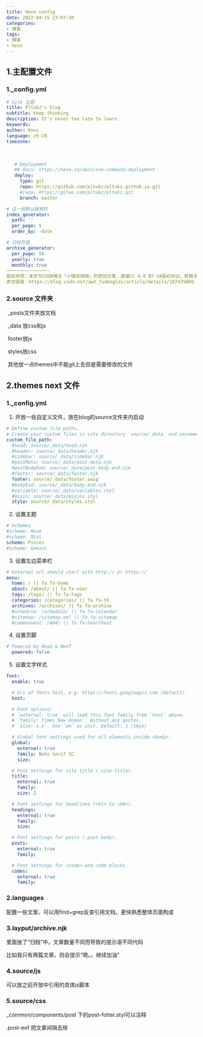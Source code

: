 ```yaml
---
title: Hexo config
date: 2022-04-15 23:07:30
categories:
- 博客
tags: 
- 博客
- hexo
---
```


## 1.主配置文件

### 1._config.yml 

~~~ yaml
# Site 主题
title: Pltukz's blog
subtitle: Keep thinking
description: It's never too late to learn.
keywords:
author: Kens
language: zh-CN
timezone:

~~~

​	<!-- more -->

```yaml
   # Deployment
   ## Docs: https://hexo.io/docs/one-command-deployment
   deploy:
     type: git  
     repo: https://github.com/pltukz/pltukz.github.io.git
     #repo: https://gitee.com/pltukz/pltukz.git
     branch: master
```

~~~ yaml
# 这一段默认就有的
index_generator:
  path: ''
  per_page: 5
  order_by: -date

# 归档页面
archive_generator:
  per_page: 50
  yearly: true
  monthly: true
————————————————
版权声明：本文为CSDN博主「小镇攻城狮」的原创文章，遵循CC 4.0 BY-SA版权协议，转载请附上原文出处链接及本声明。
原文链接：https://blog.csdn.net/awt_fudonglai/article/details/107435089
~~~



### 2.source 文件夹

​       _posts文件夹放文档

​	   _data 放css和js

​				footer放js

​				styles放css

​	 其他放一点themes中不能git上去但是需要修改的文件

## 2.themes next 文件

### 1._config.yml

1. 开放一些自定义文件，放在blog的source文件夹内启动

~~~ yaml
# Define custom file paths.
# Create your custom files in site directory `source/_data` and uncomment needed files below.
custom_file_path:
  #head: source/_data/head.njk
  #header: source/_data/header.njk
  #sidebar: source/_data/sidebar.njk
  #postMeta: source/_data/post-meta.njk
  #postBodyEnd: source/_data/post-body-end.njk
  #footer: source/_data/footer.njk
  footer: source/_data/footer.swig
  #bodyEnd: source/_data/body-end.njk
  #variable: source/_data/variables.styl
  #mixin: source/_data/mixins.styl
  style: source/_data/styles.styl
~~~

2. 设置主题

~~~ yaml
# Schemes
#scheme: Muse
#scheme: Mist
scheme: Pisces
#scheme: Gemini
~~~

3. 设置左边菜单栏

~~~ yaml
# External url should start with http:// or https://
menu:
  home: / || fa fa-home
  about: /about/ || fa fa-user
  tags: /tags/ || fa fa-tags
  categories: /categories/ || fa fa-th
  archives: /archives/ || fa fa-archive
  #schedule: /schedule/ || fa fa-calendar
  #sitemap: /sitemap.xml || fa fa-sitemap
  #commonweal: /404/ || fa fa-heartbeat
~~~

4. 设置页脚

``` yaml
# Powered by Hexo & NexT
  powered: false
```

5. 设置文字样式

``` yaml
font:
  enable: true

  # Uri of fonts host, e.g. https://fonts.googleapis.com (Default).
  host:

  # Font options:
  # `external: true` will load this font family from `host` above.
  # `family: Times New Roman`. Without any quotes.
  # `size: x.x`. Use `em` as unit. Default: 1 (16px)

  # Global font settings used for all elements inside <body>.
  global:
    external: true
    family: Noto Serif SC
    size: 

  # Font settings for site title (.site-title).
  title:
    external: true
    family:
    size: 2

  # Font settings for headlines (<h1> to <h6>).
  headings:
    external: true
    family:
    size:

  # Font settings for posts (.post-body).
  posts:
    external: true
    family:

  # Font settings for <code> and code blocks.
  codes:
    external: true
    family:

```



### 2.languages

配置一些文案，可以用find+grep反查引用文档，更快熟悉整体页面构成



### 3.layput/archive.njk

里面放了“归档”中，文章数量不同而导致的提示语不同代码

比如我只有两篇文章，则会提示“嗯。。继续加油”



### 4.source/js

可以放之前开放中引用的具体js脚本



### 5.source/css

_common/components/post 下的post-fotter.styl可以注释

.post-eof 把文章间隔去除
